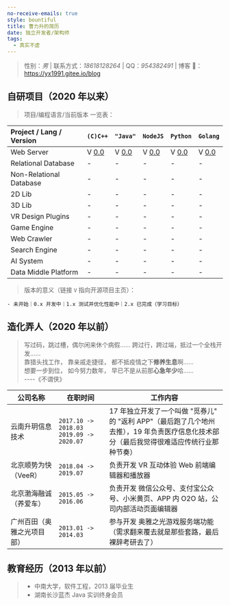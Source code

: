 ```yaml
---
no-receive-emails: true
style: bountiful
title: 曹力升的简历
date: 独立开发者/架构师
tags:
  - 真实不虚
---
```


> 性别：_男_ | 联系方式：_18618128264_ | QQ：_954382491_ | 博客 🔗：<https://yx1991.gitee.io/blog>

## 自研项目（2020 年以来）

> 项目/编程语言/当前版本 一览表：

| Project / Lang / Version | `(C)C++`                               | `"Java"`                               | `NodeJS`                               | `Python`                               | `Golang`                               |
| :----------------------- | -------------------------------------- | -------------------------------------- | -------------------------------------- | -------------------------------------- | -------------------------------------- |
| Web Server               | V [0.0](https://gitee.com/yx1991/blog) | V [0.0](https://gitee.com/yx1991/blog) | V [0.0](https://gitee.com/yx1991/blog) | V [0.0](https://gitee.com/yx1991/blog) | V [0.0](https://gitee.com/yx1991/blog) |
| Relational Database      | -                                      | -                                      | -                                      | -                                      | -                                      |
| Non-Relational Database  | -                                      | -                                      | -                                      | -                                      | -                                      |
| 2D Lib                   | -                                      | -                                      | -                                      | -                                      | -                                      |
| 3D Lib                   | -                                      | -                                      | -                                      | -                                      | -                                      |
| VR Design Plugins        | -                                      | -                                      | -                                      | -                                      | -                                      |
| Game Engine              | -                                      | -                                      | -                                      | -                                      | -                                      |
| Web Crawler              | -                                      | -                                      | -                                      | -                                      | -                                      |
| Search Engine            | -                                      | -                                      | -                                      | -                                      | -                                      |
| AI System                | -                                      | -                                      | -                                      | -                                      | -                                      |
| Data Middle Platform     | -                                      | -                                      | -                                      | -                                      | -                                      |

> 版本的意义（链接 `V` 指向开源项目主页）：

```
- 未开始｜0.x 开发中｜1.x 测试并优化性能中｜2.x 已完成（学习目标）
```

## 造化弄人（2020 年以前）

> 写过码，跳过槽，偶尔闲来休个病假...... 跨过行，跨过端，抵过一个全栈开发......<br>
> 靠猎头找工作， 靠亲戚走捷径， 都不抵疫情之下**修养生息**啊......<br>
> 想要一步到位， 如今努力数年， 早已不是从前那**心急年少**哈......<br>
> ----《不谓侠》

| 公司名称                   | 在职时间                                  | 工作内容                                                                                                                                  |
| -------------------------- | ----------------------------------------- | ----------------------------------------------------------------------------------------------------------------------------------------- |
| 云南升玥信息技术           | `2017.10 -> 2018.03` `2019.09 -> 2020.07` | 17 年独立开发了一个叫做 "觅券儿" 的 "返利 APP"（最后跑了几个地州去推），19 年负责医疗信息化技术部分（最后我觉得很难适应传统行业那种节奏） |
| 北京顺势为快（VeeR）       | `2018.04 -> 2019.07`                      | 负责开发 VR 互动体验 Web 前端编辑器和播放器                                                                                               |
| 北京渤海融诚（养爱车）     | `2015.05 -> 2016.06`                      | 负责开发 微信公众号、支付宝公众号、小米黄页、APP 内 O2O 站，公司内部活动页面编辑器                                                        |
| 广州百田（奥雅之光项目部） | `2013.01 -> 2014.03`                      | 参与开发 奥雅之光游戏服务端功能（需求翻来覆去就是那些套路，最后裸辞考研去了）                                                             |

## 教育经历（2013 年以前）

> - 中南大学，软件工程，2013 届毕业生
> - 湖南长沙蓝杰 Java 实训终身会员
